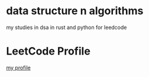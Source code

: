 # data structure n algorithms

my studies in dsa in rust and python for leedcode 

# LeetCode Profile

[my profile](https://leetcode.com/u/kaworui/)
